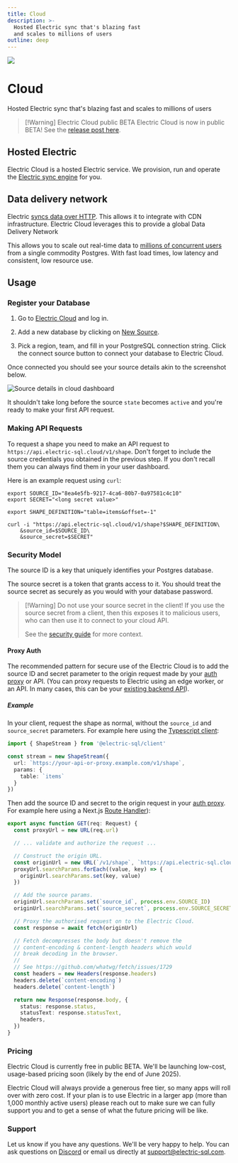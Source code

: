```yaml
---
title: Cloud
description: >-
  Hosted Electric sync that's blazing fast
  and scales to millions of users
outline: deep
---
```


<script setup>
import { onMounted } from 'vue'

onMounted(async () => {
  if (typeof window !== 'undefined' && document.querySelector) {
    let links = document.querySelectorAll('.cloud-cta a.VPButton.brand')

    links.forEach((link) => {
      if (link.querySelector('span.vpi-electric-icon')) {
        return
      }

      const icon = document.createElement('span')
      icon.classList.add('vpi-electric-icon')

      link.prepend(icon)
    })
  }
})
</script>

<img src="/img/icons/ddn.svg" class="product-icon" />

# Cloud <Badge type="warning" text="public beta" />

Hosted Electric sync that's blazing fast
and scales to millions of users

<div class="cloud-cta">
  <VPButton
      href="https://dashboard.electric-sql.cloud/"
      text="Sign up "
      theme="brand"
  />
</div>

> [!Warning] Electric Cloud public BETA
> Electric Cloud is now in public BETA! See the [release post here](/blog/2025/04/07/electric-cloud-public-beta-release).

## Hosted Electric

Electric Cloud is a hosted Electric service. We provision, run and operate the [Electric sync engine](/product/electric) for you.

## Data delivery network

Electric [syncs data over HTTP](/docs/api/http). This allows it to integrate with CDN infrastructure. Electric Cloud leverages this to provide a global Data Delivery Network

This allows you to scale out real-time data to [millions of concurrent users](/docs/reference/benchmarks#cloud) from a single commodity Postgres. With fast load times, low latency and consistent, low resource use.

## Usage

### Register your Database

1. Go to [Electric Cloud](https://dashboard.electric-sql.cloud) and log in.

2. Add a new database by clicking on [New Source](https://dashboard.electric-sql.cloud/sources/new).

3. Pick a region, team, and fill in your PostgreSQL connection string. Click the connect source button to connect your database to Electric Cloud.

Once connected you should see your source details akin to the screenshot below.

<img alt="Source details in cloud dashboard" src="/static/img/docs/cloud/source-details.png" />

It shouldn't take long before the source `state` becomes `active` and you're ready to make your first API request.

### Making API Requests

To request a shape you need to make an API request to `https://api.electric-sql.cloud/v1/shape`.
Don't forget to include the source credentials you obtained in the previous step.
If you don't recall them you can always find them in your user dashboard.

Here is an example request using `curl`:

```shell
export SOURCE_ID="8ea4e5fb-9217-4ca6-80b7-0a97581c4c10"
export SECRET="<long secret value>"

export SHAPE_DEFINITION="table=items&offset=-1"

curl -i "https://api.electric-sql.cloud/v1/shape?$SHAPE_DEFINITION\
    &source_id=$SOURCE_ID\
    &source_secret=$SECRET"
```

### Security Model

The source ID is a key that uniquely identifies your Postgres database.

The source secret is a token that grants access to it. You should treat the source secret as securely as you would with your database password.

> [!Warning] Do not use your source secret in the client!
> If you use the source secret from a client, then this exposes it to malicious users, who can then use it to connect to your cloud API.
>
> See the [security guide](/docs/guides/security) for more context.

#### Proxy Auth

The recommended pattern for secure use of the Electric Cloud is to add the source ID and secret parameter to the origin request made by your [auth proxy](/docs/guides/auth) or API. (You can proxy requests to Electric using an edge worker, or an API. In many cases, this can be your [existing backend API](/blog/2024/11/21/local-first-with-your-existing-api#using-your-existing-api)).

##### Example

In your client, request the shape as normal, without the `source_id` and `source_secret` parameters. For example here using the [Typescript client](/docs/api/clients/typescript):

```ts
import { ShapeStream } from '@electric-sql/client'

const stream = new ShapeStream({
  url: `https://your-api-or-proxy.example.com/v1/shape`,
  params: {
    table: `items`
  }
})
```

Then add the source ID and secret to the origin request in your [auth proxy](/docs/guides/auth). For example here using a Next.js [Route Handler](https://nextjs.org/docs/app/building-your-application/routing/route-handlers)):

```ts
export async function GET(req: Request) {
  const proxyUrl = new URL(req.url)

  // ... validate and authorize the request ...

  // Construct the origin URL.
  const originUrl = new URL(`/v1/shape`, `https://api.electric-sql.cloud`)
  proxyUrl.searchParams.forEach((value, key) => {
    originUrl.searchParams.set(key, value)
  })

  // Add the source params.
  originUrl.searchParams.set(`source_id`, process.env.SOURCE_ID)
  originUrl.searchParams.set(`source_secret`, process.env.SOURCE_SECRET)

  // Proxy the authorised request on to the Electric Cloud.
  const response = await fetch(originUrl)

  // Fetch decompresses the body but doesn't remove the
  // content-encoding & content-length headers which would
  // break decoding in the browser.
  //
  // See https://github.com/whatwg/fetch/issues/1729
  const headers = new Headers(response.headers)
  headers.delete(`content-encoding`)
  headers.delete(`content-length`)

  return new Response(response.body, {
    status: response.status,
    statusText: response.statusText,
    headers,
  })
}
```

### Pricing

Electric Cloud is currently free in public BETA. We'll be launching low-cost, usage-based pricing soon (likely by the end of June 2025).

Electric Cloud will always provide a generous free tier, so many apps will roll over with zero cost. If your plan is to use Electric in a larger app (more than 1,000 monthly active users) please reach out to make sure we can fully support you and to get a sense of what the future pricing will be like.

### Support

Let us know if you have any questions. We'll be very happy to help. You can ask questions on [Discord](https://discord.electric-sql.com) or email us directly at [support@electric-sql.com](mailto:support@electric-sql.com).

<div class="actions cta-actions page-footer-actions left">
  <div class="action cloud-cta">
    <VPButton
        href="/product/cloud/sign-up"
        text="Sign-up for Cloud"
        theme="brand"
    />
  </div>
</div>
